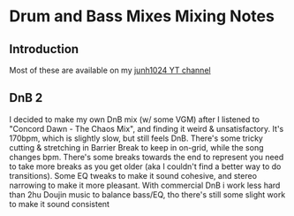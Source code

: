 # Drum and Bass Mixes Mixing Notes

## Introduction
Most of these are available on my [junh1024 YT channel](https://www.youtube.com/channel/UCGqlhiQ9Eu-zsIdK_NRecdQ)


## DnB 2
I decided to make my own DnB mix (w/ some VGM) after I listened to "Concord Dawn - The Chaos Mix", and finding it weird & unsatisfactory. It's 170bpm, which is slightly slow, but still feels DnB. There's some tricky cutting & stretching in Barrier Break to keep in on-grid, while the song changes bpm. There's some breaks towards the end to represent you need to take more breaks as you get older (aka I couldn't find a better way to do transitions). Some EQ tweaks to make it sound cohesive, and stereo narrowing to make it more pleasant. With commercial DnB i work less hard than 2hu Doujin music to balance bass/EQ, tho there's still some slight work to make it sound consistent